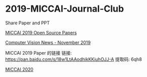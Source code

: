 # 2019-MICCAI-Journal-Club
Share Paper and PPT

[MICCAI 2019 Open Source Papers](https://github.com/JunMa11/MICCAI2019-OpenSourcePapers)

[Computer Vision News - November 2019](https://www.rsipvision.com/ComputerVisionNews-2019November/)

MICCAI 2019 Paper 的链接 
链接: https://pan.baidu.com/s/18w1LtAAodhikKKiuhOJJ-A 提取码: 6qh8

[MICCAI 2020](https://www.miccai2020.org/en/)

